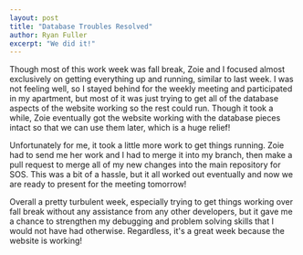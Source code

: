 ```yaml
---
layout: post
title: "Database Troubles Resolved"
author: Ryan Fuller
excerpt: "We did it!"
---
```

Though most of this work week was fall break, Zoie and I focused almost exclusively on getting everything up and running, similar to last week. I was not feeling well, so I stayed behind for the weekly meeting and participated in my apartment, but most of it was just trying to get all of the database aspects of the website working so the rest could run. Though it took a while, Zoie eventually got the website working with the database pieces intact so that we can use them later, which is a huge relief!

Unfortunately for me, it took a little more work to get things running. Zoie had to send me her work and I had to merge it into my branch, then make a pull request to merge all of my new changes into the main repository for SOS. This was a bit of a hassle, but it all worked out eventually and now we are ready to present for the meeting tomorrow!

Overall a pretty turbulent week, especially trying to get things working over fall break without any assistance from any other developers, but it gave me a chance to strengthen my debugging and problem solving skills that I would not have had otherwise. Regardless, it's a great week because the website is working!
